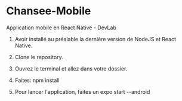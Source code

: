 # Chansee-Mobile
Application mobile en React Native - DevLab

1. Avoir installé au préalable la dernière version de NodeJS et React Native.

2. Clone le repository.

3. Ouvrez le terminal et allez dans votre dossier.

4. Faites: npm install

5. Pour lancer l'application, faites un expo start --android
